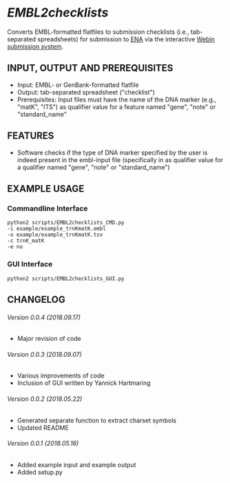 *EMBL2checklists*
===================
Converts EMBL-formatted flatfiles to submission checklists (i.e., tab-separated spreadsheets) for submission to [ENA](http://www.ebi.ac.uk/ena) via the interactive [Webin submission system](https://www.ebi.ac.uk/ena/submit/sra/#home).

INPUT, OUTPUT AND PREREQUISITES
-------------------------------
* Input: EMBL- or GenBank-formatted flatfile
* Output: tab-separated spreadsheet ("checklist")
* Prerequisites: Input files must have the name of the DNA marker (e.g., "matK", "ITS") as qualifier value for a feature named "gene", "note" or "standard_name"

FEATURES
--------
* Software checks if the type of DNA marker specified by the user is indeed present in the embl-input file (specifically in as qualifier value for a qualifier named "gene", "note" or "standard_name")

EXAMPLE USAGE
-------------
### Commandline Interface
```
python2 scripts/EMBL2checklists_CMD.py
-i example/example_trnKmatK.embl
-o example/example_trnKmatK.tsv
-c trnK_matK
-e no
```
### GUI Interface
```
python2 scripts/EMBL2checklists_GUI.py
```

CHANGELOG
---------
###### Version 0.0.4 (2018.09.17)
* Major revision of code
###### Version 0.0.3 (2018.09.07)
* Various improvements of code
* Inclusion of GUI written by Yannick Hartmaring
###### Version 0.0.2 (2018.05.22)
* Generated separate function to extract charset symbols
* Updated README
###### Version 0.0.1 (2018.05.16)
* Added example input and example output
* Added setup.py
